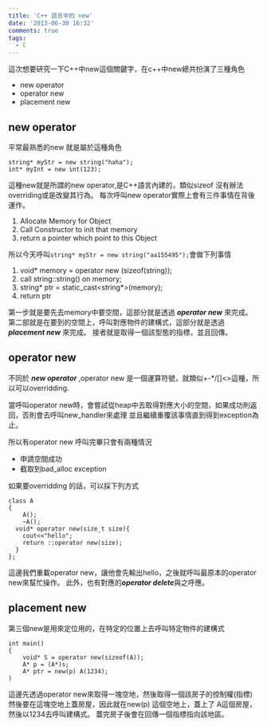 ```yaml
---
title: 'C++ 語言中的 new'
date: '2013-06-30 16:32'
comments: true
tags:
  - C
---
```

這次想要研究一下C++中new這個關鍵字，在c++中new總共扮演了三種角色

- new operator
- operator new
- placement new


## new operator ##
平常最熟悉的new 就是屬於這種角色
```
string* myStr = new string("haha");
int* myInt = new int(123);
```
這種new就是所謂的new operator,是C++語言內建的，類似sizeof
沒有辦法overriding或是改變其行為。
每次呼叫new operator實際上會有三件事情在背後運作。

1. Allocate Memory for Object
2. Call Constructor to init that memory
3. return a pointer which point to this Object

所以今天呼叫`string* myStr = new string("aa155495");`會做下列事情
1. void* memory = operator new (sizeof(string));
2. call string::string() on memory;
3. string* ptr = static_cast<string*>(memory);
4. return ptr

第一步就是要先去memory中要空間，這部分就是透過 ***operator new*** 來完成。
第二部就是在要到的空間上，呼叫對應物件的建構式，這部分就是透過 ***placement new*** 來完成。
接者就是取得一個該型態的指標，並且回傳。

## operator new ##
不同於 ***new operator*** ,operator new 是一個運算符號，就類似+-*/[]<>這種，所以可以overridding.

當呼叫operator new時，會嘗試從heap中去取得對應大小的空間，如果成功則返回，否則會去呼叫new_handler來處理
並且繼續重覆該事情直到得到exception為止。

所以有operator new 呼叫完畢只會有兩種情況
- 申請空間成功
- 截取到bad_alloc exception

如果要overridding 的話，可以採下列方式
```
class A
{
	A();
	~A();
  void* operator new(size_t size){
  	cout<<"hello";
    return ::operator new(size);
  }
};
```
這邊我們重載operator new，讓他會先輸出hello，之後就呼叫最原本的operator new來幫忙操作。
此外，也有對應的***operator delete***與之呼應。

## placement new ##
第三個new是用來定位用的，在特定的位置上去呼叫特定物件的建構式
```
int main()
{
	void* S = operator new(sizeof(A));
	A* p = (A*)s;
	A* ptr = new(p) A(1234);
)
```
這邊先透過operator new來取得一塊空地，然後取得一個該房子的控制權(指標)
然後要在這塊空地上蓋房屋，因此就在new(p) 這個空地上，蓋上了 A這個房屋，然後以1234去呼叫建構式。
蓋完房子後會在回傳一個指標指向該地區。
